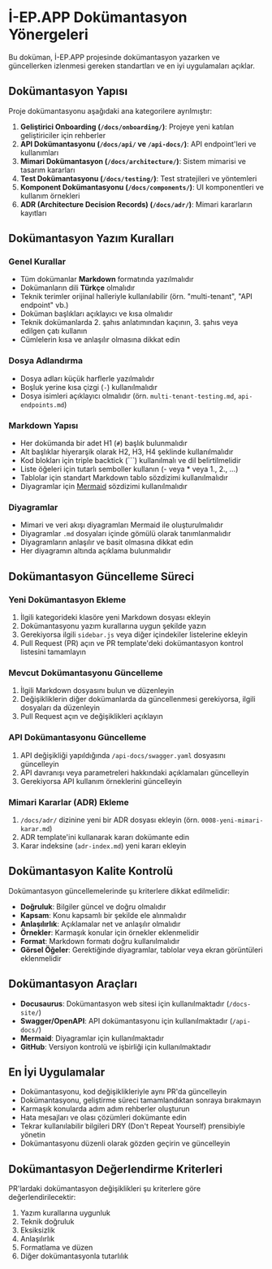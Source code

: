 # İ-EP.APP Dokümantasyon Yönergeleri

Bu doküman, İ-EP.APP projesinde dokümantasyon yazarken ve güncellerken izlenmesi gereken standartları ve en iyi uygulamaları açıklar.

## Dokümantasyon Yapısı

Proje dokümantasyonu aşağıdaki ana kategorilere ayrılmıştır:

1. **Geliştirici Onboarding (`/docs/onboarding/`)**: Projeye yeni katılan geliştiriciler için rehberler
2. **API Dokümantasyonu (`/docs/api/` ve `/api-docs/`)**: API endpoint'leri ve kullanımları
3. **Mimari Dokümantasyon (`/docs/architecture/`)**: Sistem mimarisi ve tasarım kararları
4. **Test Dokümantasyonu (`/docs/testing/`)**: Test stratejileri ve yöntemleri
5. **Komponent Dokümantasyonu (`/docs/components/`)**: UI komponentleri ve kullanım örnekleri
6. **ADR (Architecture Decision Records) (`/docs/adr/`)**: Mimari kararların kayıtları

## Dokümantasyon Yazım Kuralları

### Genel Kurallar

- Tüm dokümanlar **Markdown** formatında yazılmalıdır
- Dokümanların dili **Türkçe** olmalıdır
- Teknik terimler orijinal halleriyle kullanılabilir (örn. "multi-tenant", "API endpoint" vb.)
- Doküman başlıkları açıklayıcı ve kısa olmalıdır
- Teknik dokümanlarda 2. şahıs anlatımından kaçının, 3. şahıs veya edilgen çatı kullanın
- Cümlelerin kısa ve anlaşılır olmasına dikkat edin

### Dosya Adlandırma

- Dosya adları küçük harflerle yazılmalıdır
- Boşluk yerine kısa çizgi (`-`) kullanılmalıdır
- Dosya isimleri açıklayıcı olmalıdır (örn. `multi-tenant-testing.md`, `api-endpoints.md`)

### Markdown Yapısı

- Her dokümanda bir adet H1 (`#`) başlık bulunmalıdır
- Alt başlıklar hiyerarşik olarak H2, H3, H4 şeklinde kullanılmalıdır
- Kod blokları için triple backtick (\`\`\`) kullanılmalı ve dil belirtilmelidir
- Liste öğeleri için tutarlı semboller kullanın (- veya * veya 1., 2., ...)
- Tablolar için standart Markdown tablo sözdizimi kullanılmalıdır
- Diyagramlar için [Mermaid](https://mermaid-js.github.io/mermaid/) sözdizimi kullanılmalıdır

### Diyagramlar

- Mimari ve veri akışı diyagramları Mermaid ile oluşturulmalıdır
- Diyagramlar `.md` dosyaları içinde gömülü olarak tanımlanmalıdır
- Diyagramların anlaşılır ve basit olmasına dikkat edin
- Her diyagramın altında açıklama bulunmalıdır

## Dokümantasyon Güncelleme Süreci

### Yeni Dokümantasyon Ekleme

1. İlgili kategorideki klasöre yeni Markdown dosyası ekleyin
2. Dokümantasyonu yazım kurallarına uygun şekilde yazın
3. Gerekiyorsa ilgili `sidebar.js` veya diğer içindekiler listelerine ekleyin
4. Pull Request (PR) açın ve PR template'deki dokümantasyon kontrol listesini tamamlayın

### Mevcut Dokümantasyonu Güncelleme

1. İlgili Markdown dosyasını bulun ve düzenleyin
2. Değişikliklerin diğer dokümanlarda da güncellenmesi gerekiyorsa, ilgili dosyaları da düzenleyin
3. Pull Request açın ve değişiklikleri açıklayın

### API Dokümantasyonu Güncelleme

1. API değişikliği yapıldığında `/api-docs/swagger.yaml` dosyasını güncelleyin
2. API davranışı veya parametreleri hakkındaki açıklamaları güncelleyin
3. Gerekiyorsa API kullanım örneklerini güncelleyin

### Mimari Kararlar (ADR) Ekleme

1. `/docs/adr/` dizinine yeni bir ADR dosyası ekleyin (örn. `0008-yeni-mimari-karar.md`)
2. ADR template'ini kullanarak kararı dokümante edin
3. Karar indeksine (`adr-index.md`) yeni kararı ekleyin

## Dokümantasyon Kalite Kontrolü

Dokümantasyon güncellemelerinde şu kriterlere dikkat edilmelidir:

- **Doğruluk**: Bilgiler güncel ve doğru olmalıdır
- **Kapsam**: Konu kapsamlı bir şekilde ele alınmalıdır
- **Anlaşılırlık**: Açıklamalar net ve anlaşılır olmalıdır
- **Örnekler**: Karmaşık konular için örnekler eklenmelidir
- **Format**: Markdown formatı doğru kullanılmalıdır
- **Görsel Öğeler**: Gerektiğinde diyagramlar, tablolar veya ekran görüntüleri eklenmelidir

## Dokümantasyon Araçları

- **Docusaurus**: Dokümantasyon web sitesi için kullanılmaktadır (`/docs-site/`)
- **Swagger/OpenAPI**: API dokümantasyonu için kullanılmaktadır (`/api-docs/`)
- **Mermaid**: Diyagramlar için kullanılmaktadır
- **GitHub**: Versiyon kontrolü ve işbirliği için kullanılmaktadır

## En İyi Uygulamalar

- Dokümantasyonu, kod değişiklikleriyle aynı PR'da güncelleyin
- Dokümantasyonu, geliştirme süreci tamamlandıktan sonraya bırakmayın
- Karmaşık konularda adım adım rehberler oluşturun
- Hata mesajları ve olası çözümleri dokümante edin
- Tekrar kullanılabilir bilgileri DRY (Don't Repeat Yourself) prensibiyle yönetin
- Dokümantasyonu düzenli olarak gözden geçirin ve güncelleyin

## Dokümantasyon Değerlendirme Kriterleri

PR'lardaki dokümantasyon değişiklikleri şu kriterlere göre değerlendirilecektir:

1. Yazım kurallarına uygunluk
2. Teknik doğruluk
3. Eksiksizlik
4. Anlaşılırlık
5. Formatlama ve düzen
6. Diğer dokümantasyonla tutarlılık 